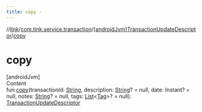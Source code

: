 ```yaml
---
title: copy -
---
```

//[link](../../index.md)/[com.tink.service.transaction](../index.md)/[[androidJvm]TransactionUpdateDescriptor](index.md)/[copy](copy.md)



# copy  
[androidJvm]  
Content  
fun [copy](copy.md)(transactionId: [String](https://kotlinlang.org/api/latest/jvm/stdlib/kotlin/-string/index.html), description: [String](https://kotlinlang.org/api/latest/jvm/stdlib/kotlin/-string/index.html)? = null, date: Instant? = null, notes: [String](https://kotlinlang.org/api/latest/jvm/stdlib/kotlin/-string/index.html)? = null, tags: [List](https://kotlinlang.org/api/latest/jvm/stdlib/kotlin.collections/-list/index.html)<[Tag](../../com.tink.model.transaction/[android-jvm]-tag/index.md)>? = null): [TransactionUpdateDescriptor](index.md)  



